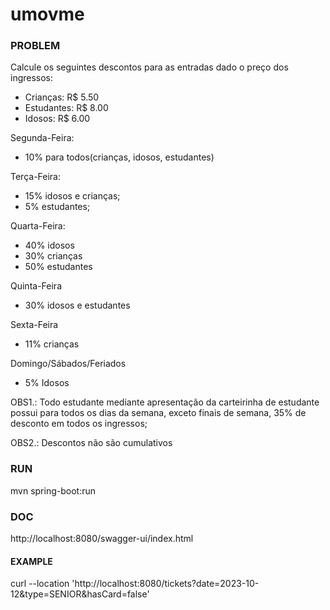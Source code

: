# umovme





### PROBLEM

Calcule os seguintes descontos para as entradas dado o preço dos ingressos:

- Crianças: R$ 5.50
- Estudantes: R$ 8.00
- Idosos: R$ 6.00

Segunda-Feira:
- 10% para todos(crianças, idosos, estudantes)

Terça-Feira:
- 15% idosos e crianças;
- 5% estudantes;

Quarta-Feira:
- 40% idosos
- 30% crianças
- 50% estudantes

Quinta-Feira
- 30% idosos e estudantes

Sexta-Feira
- 11% crianças

Domingo/Sábados/Feriados
- 5% Idosos

OBS1.: Todo estudante mediante apresentação da carteirinha de estudante
possui para todos os dias da semana, exceto finais de semana,
35% de desconto em todos os ingressos;

OBS2.: Descontos não são cumulativos

### RUN
mvn spring-boot:run

### DOC
http://localhost:8080/swagger-ui/index.html

#### EXAMPLE

curl --location 'http://localhost:8080/tickets?date=2023-10-12&type=SENIOR&hasCard=false'
